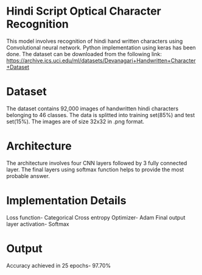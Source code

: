 # Hindi Script Optical Character Recognition

This  model involves recognition of hindi hand written characters using Convolutional neural network. 
Python implementation using keras has been done. The dataset can be downloaded from the following link:
https://archive.ics.uci.edu/ml/datasets/Devanagari+Handwritten+Character+Dataset

# Dataset
The dataset contains 92,000 images of handwritten hindi characters belonging to 46 classes. The data is splitted into training set(85%) and test set(15%). The images are of size 32x32 in .png format.

# Architecture
The architecture involves four CNN layers followed by 3 fully connected layer. The final layers using softmax function helps to provide the most probable answer.

# Implementation Details
Loss function- Categorical Cross entropy
Optimizer- Adam
Final output layer activation- Softmax

# Output
Accuracy achieved in 25 epochs- 97.70%
